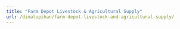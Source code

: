 ```yaml
---
title: "Farm Depot Livestock & Agricultural Supply"
url: /dinalupihan/farm-depot-livestock-and-agricultural-supply/
---
```

